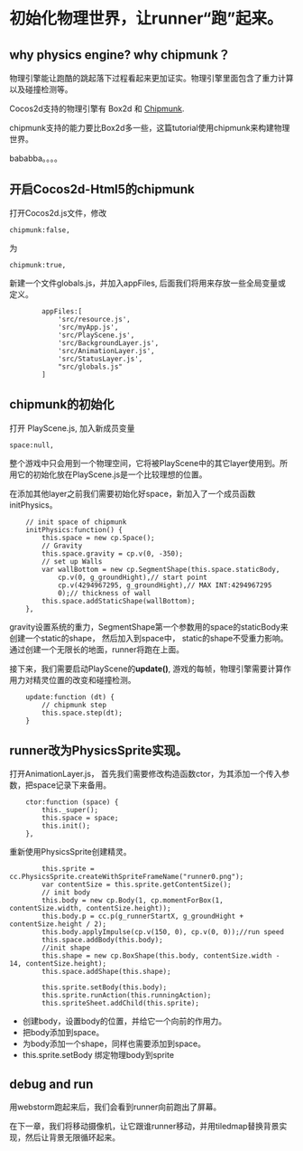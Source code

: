 # 初始化物理世界，让runner“跑”起来。

## why physics engine? why chipmunk？

物理引擎能让跑酷的跳起落下过程看起来更加证实。物理引擎里面包含了重力计算以及碰撞检测等。

Cocos2d支持的物理引擎有 Box2d 和 [Chipmunk](http://chipmunk-physics.net/).

chipmunk支持的能力要比Box2d多一些，这篇tutorial使用chipmunk来构建物理世界。

bababba。。。。

## 开启Cocos2d-Html5的chipmunk

打开Cocos2d.js文件，修改

```
chipmunk:false,
```

为

```
chipmunk:true,
```

新建一个文件globals.js，并加入appFiles, 后面我们将用来存放一些全局变量或定义。

```
        appFiles:[            'src/resource.js',            'src/myApp.js',            'src/PlayScene.js',            'src/BackgroundLayer.js',            'src/AnimationLayer.js',            'src/StatusLayer.js',            "src/globals.js"        ]
```

## chipmunk的初始化

打开 PlayScene.js, 加入新成员变量

```
space:null,
```

整个游戏中只会用到一个物理空间，它将被PlayScene中的其它layer使用到。所用它的初始化放在PlayScene.js是一个比较理想的位置。

在添加其他layer之前我们需要初始化好space，新加入了一个成员函数initPhysics。

```
    // init space of chipmunk    initPhysics:function() {        this.space = new cp.Space();        // Gravity        this.space.gravity = cp.v(0, -350);        // set up Walls        var wallBottom = new cp.SegmentShape(this.space.staticBody,            cp.v(0, g_groundHight),// start point            cp.v(4294967295, g_groundHight),// MAX INT:4294967295            0);// thickness of wall        this.space.addStaticShape(wallBottom);    },
```

gravity设置系统的重力，SegmentShape第一个参数用的space的staticBody来创建一个static的shape，
然后加入到space中，
static的shape不受重力影响。通过创建一个无限长的地面，runner将跑在上面。

接下来，我们需要启动PlayScene的**update()**, 游戏的每帧，物理引擎需要计算作用力对精灵位置的改变和碰撞检测。

```
    update:function (dt) {        // chipmunk step        this.space.step(dt);    }
```

## runner改为PhysicsSprite实现。

打开AnimationLayer.js，
首先我们需要修改构造函数ctor，为其添加一个传入参数，把space记录下来备用。

```
    ctor:function (space) {        this._super();        this.space = space;        this.init();    },
```

重新使用PhysicsSprite创建精灵。

```
        this.sprite = cc.PhysicsSprite.createWithSpriteFrameName("runner0.png");        var contentSize = this.sprite.getContentSize();        // init body        this.body = new cp.Body(1, cp.momentForBox(1, contentSize.width, contentSize.height));        this.body.p = cc.p(g_runnerStartX, g_groundHight + contentSize.height / 2);        this.body.applyImpulse(cp.v(150, 0), cp.v(0, 0));//run speed        this.space.addBody(this.body);        //init shape        this.shape = new cp.BoxShape(this.body, contentSize.width - 14, contentSize.height);        this.space.addShape(this.shape);        this.sprite.setBody(this.body);        this.sprite.runAction(this.runningAction);        this.spriteSheet.addChild(this.sprite);
```

* 创建body，设置body的位置，并给它一个向前的作用力。
* 把body添加到space。
* 为body添加一个shape，同样也需要添加到space。
* this.sprite.setBody 绑定物理body到sprite

## debug and run

用webstorm跑起来后，我们会看到runner向前跑出了屏幕。

在下一章，我们将移动摄像机，让它跟谁runner移动，并用tiledmap替换背景实现，然后让背景无限循环起来。